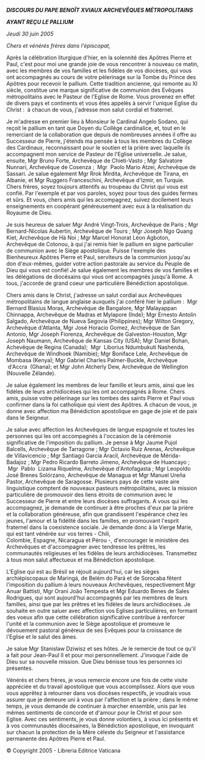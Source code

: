 ***DISCOURS DU PAPE BENOÎT XVI******AUX ARCHEVÊQUES MÉTROPOLITAINS***

***AYANT REÇU LE PALLIUM***

*Jeudi 30 juin 2005*

*Chers et vénérés frères dans l'épiscopat,*

Après la célébration liturgique d'hier, en la solennité des Apôtres Pierre et Paul, c'est pour moi une grande joie de vous rencontrer à nouveau ce matin, avec les membres de vos familles et les fidèles de vos diocèses, qui vous ont accompagnés au cours de votre pèlerinage sur la Tombe du Prince des Apôtres pour recevoir le pallium. Cette tradition ancienne, qui remonte au XI siècle, constitue une marque significative de communion des Evêques métropolitains avec le Pasteur de l'Eglise de Rome. Vous provenez en effet de divers pays et continents et vous êtes appelés à servir l'unique Eglise du Christ :  à chacun de vous, j'adresse mon salut cordial et fraternel.

Je m'adresse en premier lieu à Monsieur le Cardinal Angelo Sodano, qui reçoit le pallium en tant que Doyen du Collège cardinalice, et, tout en le remerciant de la collaboration que depuis de nombreuses années il offre au Successeur de Pierre, j'étends ma pensée à tous les membres du Collège des Cardinaux, reconnaissant pour le soutien et la prière avec laquelle ils accompagnent mon service de Pasteur de l'Eglise universelle. Je salue, ensuite, Mgr Bruno Forte, Archevêque de Chieti-Vasto ; Mgr Salvatore Nunnari, Archevêque de Cosenza ;  Mgr  Paolo Mario Atzei, Archevêque de Sassari. Je salue également Mgr Rrok Mirdita, Archevêque de Tirana, en Albanie, et Mgr Ruggero Franceschini, Archevêque d'Izmir, en Turquie. Chers frères, soyez toujours attentifs au troupeau du Christ qui vous est confié. Par l'exemple et par vos paroles, soyez pour tous des guides fermes et sûrs. Et vous, chers amis qui les accompagnez, suivez docilement leurs enseignements en coopérant généreusement avec eux à la réalisation du Royaume de Dieu.

Je suis heureux de saluer Mgr André Vingt-Trois, Archevêque de Paris ; Mgr Bernard-Nicolas Aubertin, Archevêque de Tours ; Mgr Joseph Ngo Quang Kiet, Archevêque de Hà Noi ; Mgr Marcel Honorat Léon Agboton, Archevêque de Cotonou, à qui j'ai remis hier le pallium en signe particulier de communion avec le Siège apostolique. Puisse l'exemple des Bienheureux Apôtres Pierre et Paul, serviteurs de la communion jusqu'au don d'eux-mêmes, guider votre action pastorale au service du Peuple de Dieu qui vous est confié! Je salue également les membres de vos familles et les délégations de diocésains qui vous ont accompagnés jusqu'à Rome. A tous, j'accorde de grand coeur une particulière Bénédiction apostolique.

Chers amis dans le Christ, j'adresse un salut cordial aux Archevêques métropolitains de langue anglaise auxquels j'ai conféré hier le pallium :  Mgr Bernard Blasius Moras, Archevêque de Bangalore, Mgr Malayappan Chinnappa, Archevêque de Madras et Mylapore (Inde); Mgr Ernesto Antolin Salgado, Archevêque de Nueva Segovia (Philippines); Mgr Wilton Gregory, Archevêque d'Atlanta, Mgr José Horacio Gomez, Archevêque de San Antonio, Mgr Joseph Fiorenza, Archevêque de Galveston-Houston, Mgr Joseph Naumann, Archevêque de Kansas City (USA); Mgr Daniel Bohan, Achevêque de Regina (Canada);  Mgr  Liborius Ndumbukuti Nashenda, Archevêque de Windhoek (Namibie); Mgr Boniface Lele, Archevêque de Mombasa (Kenya); Mgr Gabriel Charles Palmer-Buckle, Archevêque  d'Accra  (Ghana); et Mgr John Atcherly Dew, Archevêque de Wellington (Nouvelle Zélande).

Je salue également les membres de leur famille et leurs amis, ainsi que les fidèles de leurs archidiocèses qui les ont accompagnés à Rome. Chers amis, puisse votre pèlerinage sur les tombes des saints Pierre et Paul vous confirmer dans la foi catholique qui vient des Apôtres. A chacun de vous, je donne avec affection ma Bénédiction apostolique en gage de joie et de paix dans le Seigneur.

Je salue avec affection les Archevêques de langue espagnole et toutes les personnes qui les ont accompagnés à l'occasion de la cérémonie significative de l'imposition du pallium. Je pense à Mgr Jaume Pujol Balcells, Archevêque de Tarragone ; Mgr Octavio Ruiz Arenas, Archevêque de Villavicencio ; Mgr Santiago García Aracil, Archevêque de Mérida-Badajoz ; Mgr Pedro Ricardo Barreto Jimeno, Archevêque de Huancayo ;  Mgr  Pablo  Lizama Riquelme, Archevêque d'Antofagasta ; Mgr Leopoldo José Brenes Solórzano, Archevêque de Managua et Mgr Manuel Ureña Pastor, Archevêque de Saragosse. Plusieurs pays de cette vaste aire linguistique comptent de nouveaux pasteurs métropolitains, avec la mission particulière de promouvoir des liens étroits de communion avec le Successeur de Pierre et entre leurs diocèses suffragants. A vous qui les accompagnez, je demande de continuer à être proches d'eux par la prière et la collaboration généreuse, afin que grandissent l'espérance chez les jeunes, l'amour et la fidélité dans les familles, en promouvant l'esprit fraternel dans la coexistence sociale. Je demande donc à la Vierge Marie, qui est tant vénérée sur vos terres - Chili, Colombie, Espagne, Nicaragua et Pérou -, d'encourager le ministère des Archevêques et d'accompagner avec tendresse les prêtres, les communautés religieuses et les fidèles de leurs archidiocèses. Transmettez à tous mon salut affectueux et ma Bénédiction apostolique.

L'Eglise qui est au Brésil se réjouit aujourd'hui, car les sièges archiépiscopaux de Maringá, de Belém do Pará et de Sorocaba fêtent l'imposition du pallium à leurs nouveaux Archevêques, respectivement Mgr Anuar Battisti, Mgr Orani João Tempesta et Mgr Eduardo Benes de Sales Rodrigues, qui sont aujourd'hui accompagnés par les membres de leurs familles, ainsi que par les prêtres et les fidèles de leurs archidiocèses. Je souhaite en outre saluer avec affection vos Eglises particulières, en formant des voeux afin que cette célébration significative contribue à renforcer l'unité et la communion avec le Siège apostolique et promeuve le dévouement pastoral généreux de ses Evêques pour la croissance de l'Eglise et le salut des âmes.

Je salue Mgr Stanislaw Dziwisz et ses hôtes. Je le remercie de tout ce qu'il a fait pour Jean-Paul II et pour moi personnellement. J'invoque l'aide de Dieu sur sa nouvelle mission. Que Dieu bénisse tous les personnes ici présentes.

Vénérés et chers frères, je vous remercie encore une fois de cette visite appréciée et du travail apostolique que vous accomplissez. Alors que vous vous apprêtez à retourner dans vos diocèses respectifs, je voudrais vous assurer que je demeure uni à vous par l'affection et la prière ; dans le même temps, je vous demande de continuer à marcher ensemble, unis par les mêmes sentiments de concorde et d'amour pour le Christ et pour son Eglise. Avec ces sentiments, je vous donne volontiers, à vous ici présents et à vos communautés diocésaines, la Bénédiction apostolique, en invoquant sur chacun la protection de la Mère céleste du Seigneur et l'assistance permanente des Apôtres Pierre et Paul.

© Copyright 2005 - Libreria Editrice Vaticana